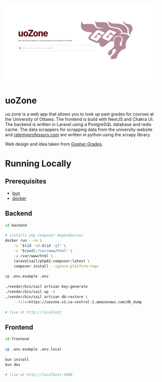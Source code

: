 [![uo.zone](frontend/public/images/homepage.png)](https://uo.zone)
# uoZone

uo.zone is a web app that allows you to look up past grades for courses at the University of Ottawa. The frontend is build with NextJS and Chakra UI. The backend is written in Laravel using a PostgreSQL database and redis cache. The data scrappers for scrapping data from the university website and [ratemyprofessors.com](https://www.ratemyprofessors.com/) are written in python using the scrapy library.

Web design and idea taken from [Gopher Grades](https://github.com/samyok/gophergrades).

# Running Locally

## Prerequisites

- [bun](https://bun.sh/)
- [docker](https://docs.docker.com/engine/install/)

## Backend
```bash
cd backend

# installs php composer dependencies
docker run --rm \
    -u "$(id -u):$(id -g)" \
    -v "$(pwd):/var/www/html" \
    -w /var/www/html \
    laravelsail/php82-composer:latest \
    composer install --ignore-platform-reqs

cp .env.example .env

./vendor/bin/sail artisan key:generate
./vendor/bin/sail up -d
./vendor/bin/sail artisan db:restore \
    --file=https://uozone.s3.ca-central-1.amazonaws.com/db_dump

# live at http://localhost
```

## Frontend
```bash
cd frontend

cp .env.example .env.local

bun install
bun dev

# live at http://localhost:3000
```
